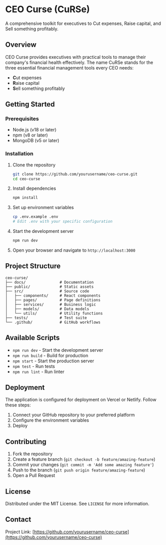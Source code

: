 # CEO Curse (CuRSe)

A comprehensive toolkit for executives to Cut expenses, Raise capital, and Sell something profitably.

## Overview

CEO Curse provides executives with practical tools to manage their company's financial health effectively. The name CuRSe stands for the three essential financial management tools every CEO needs:

- **C**ut expenses
- **R**aise capital
- **S**ell something profitably

## Getting Started

### Prerequisites

- Node.js (v18 or later)
- npm (v8 or later)
- MongoDB (v5 or later)

### Installation

1. Clone the repository
   ```bash
   git clone https://github.com/yourusername/ceo-curse.git
   cd ceo-curse
   ```

2. Install dependencies
   ```bash
   npm install
   ```

3. Set up environment variables
   ```bash
   cp .env.example .env
   # Edit .env with your specific configuration
   ```

4. Start the development server
   ```bash
   npm run dev
   ```

5. Open your browser and navigate to `http://localhost:3000`

## Project Structure

```
ceo-curse/
├── docs/               # Documentation
├── public/             # Static assets
├── src/                # Source code
│   ├── components/     # React components
│   ├── pages/          # Page definitions
│   ├── services/       # Business logic
│   ├── models/         # Data models
│   └── utils/          # Utility functions
├── tests/              # Test suite
└── .github/            # GitHub workflows
```

## Available Scripts

- `npm run dev` - Start the development server
- `npm run build` - Build for production
- `npm start` - Start the production server
- `npm test` - Run tests
- `npm run lint` - Run linter

## Deployment

The application is configured for deployment on Vercel or Netlify. Follow these steps:

1. Connect your GitHub repository to your preferred platform
2. Configure the environment variables
3. Deploy

## Contributing

1. Fork the repository
2. Create a feature branch (`git checkout -b feature/amazing-feature`)
3. Commit your changes (`git commit -m 'Add some amazing feature'`)
4. Push to the branch (`git push origin feature/amazing-feature`)
5. Open a Pull Request

## License

Distributed under the MIT License. See `LICENSE` for more information.

## Contact

Project Link: [https://github.com/yourusername/ceo-curse](https://github.com/yourusername/ceo-curse)
